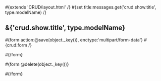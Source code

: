 \#{extends 'CRUD/layout.html' /} \#{set title:messages.get('crud.show.title', type.modelName) /}

## &{'crud.show.title', type.modelName}

\#{form action:@save(object.\_key()), enctype:'multipart/form-data'} \#{crud.form /}

\#{/form}

\#{form @delete(object.\_key())}

\#{/form}
